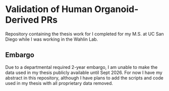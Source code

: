 # Validation of Human Organoid-Derived PRs

Repository containing the thesis work for I completed for my M.S. at UC San Diego while I was working in the Wahlin Lab.

## Embargo

Due to a departmental required 2-year embargo, I am unable to make the data used in my thesis publicly available until Sept 2026. For now I have my abstract in this repository, although I have plans to add the scripts and code used in my thesis with all proprietary data removed.
